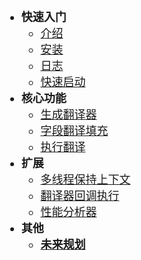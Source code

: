 * **快速入门**
    * [介绍](zh-cn/)
    * [安装](zh-cn/install.md)
    * [日志](zh-cn/update-log.md)
    * [快速启动](zh-cn/quickStart.md)
* **核心功能**
    * [生成翻译器](zh-cn/genTranslator.md)
    * [字段翻译填充](zh-cn/fieldAutoFill.md)
    * [执行翻译](zh-cn/translateExecute.md)
* **扩展**
    * [多线程保持上下文](zh-cn/contextHolder.md)
    * [翻译器回调执行](zh-cn/executeCallback.md)
    * [性能分析器](zh-cn/performanceRecord.md)
* **其他**
    * **[未来规划](zh-cn/feature_guide.md)**


<style>
    li{
 		 font-size: 18px; /* 设置默认的字体大小 */
	}
</style>
